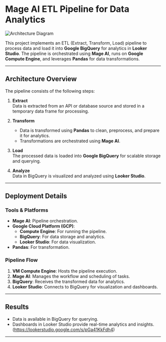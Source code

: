 # Mage AI ETL Pipeline for Data Analytics

![Architecture Diagram](https://github.com/user-attachments/assets/4faf5c71-d76a-40f2-9fb0-3b35fcb5b333)

This project implements an ETL (Extract, Transform, Load) pipeline to process data and load it into **Google BigQuery** for analytics in **Looker Studio**. The pipeline is orchestrated using **Mage AI**, runs on **Google Compute Engine**, and leverages **Pandas** for data transformations.

---

## Architecture Overview

The pipeline consists of the following steps:

1. **Extract**  
   Data is extracted from an API or database source and stored in a temporary data frame for processing.
   
2. **Transform**  
   - Data is transformed using **Pandas** to clean, preprocess, and prepare it for analytics.
   - Transformations are orchestrated using **Mage AI**.

3. **Load**  
   The processed data is loaded into **Google BigQuery** for scalable storage and querying.

4. **Analyze**  
   Data in BigQuery is visualized and analyzed using **Looker Studio**.

---

## Deployment Details

### Tools & Platforms
- **Mage AI**: Pipeline orchestration.
- **Google Cloud Platform (GCP)**:  
  - **Compute Engine**: For running the pipeline.  
  - **BigQuery**: For data storage and analytics.
  - **Looker Studio**: For data visualization.
- **Pandas**: For transformation.

### Pipeline Flow
1. **VM Compute Engine**: Hosts the pipeline execution.
2. **Mage AI**: Manages the workflow and scheduling of tasks.
3. **BigQuery**: Receives the transformed data for analytics.
4. **Looker Studio**: Connects to BigQuery for visualization and dashboards.

---

## Results
- Data is available in BigQuery for querying.
- Dashboards in Looker Studio provide real-time analytics and insights.
    (https://lookerstudio.google.com/s/pGa41KkFdh4)

---

